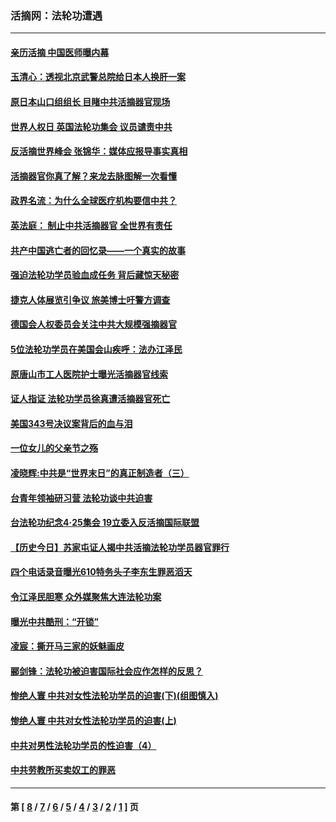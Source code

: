 ### 活摘网：法轮功遭遇
---
#### [亲历活摘 中国医师曝内幕](../../pages/nf5881/n14040389.md?09260430) 
#### [玉清心：透视北京武警总院给日本人换肝一案](../../pages/nf5881/n13771978.md?09260430) 
#### [原日本山口组组长 目睹中共活摘器官现场](../../pages/nf5881/n13767360.md?09260430) 
#### [世界人权日 英国法轮功集会 议员谴责中共](../../pages/nf5881/n13431763.md?09260430) 
#### [反活摘世界峰会 张锦华：媒体应报导事实真相](../../pages/nf5881/n13278502.md?09260430) 
#### [活摘器官你真了解？来龙去脉图解一次看懂](../../pages/nf5881/n13013820.md?09260430) 
#### [政界名流：为什么全球医疗机构要信中共？](../../pages/nf5881/n11945479.md?09260430) 
#### [英法庭： 制止中共活摘器官 全世界有责任](../../pages/nf5881/n11330691.md?09260430) 
#### [共产中国逃亡者的回忆录——一个真实的故事](../../pages/nf5881/n10918649.md?09260430) 
#### [强迫法轮功学员验血成任务 背后藏惊天秘密](../../pages/nf5881/n4252384.md?09260430) 
#### [捷克人体展览引争议 旅美博士吁警方调查](../../pages/nf5881/n9429187.md?09260430) 
#### [德国会人权委员会关注中共大规模强摘器官](../../pages/nf5881/n8418950.md?09260430) 
#### [5位法轮功学员在美国会山疾呼：法办江泽民](../../pages/nf5881/n8101519.md?09260430) 
#### [原唐山市工人医院护士曝光活摘器官线索](../../pages/nf5881/n8076384.md?09260430) 
#### [证人指证 法轮功学员徐真遭活摘器官死亡](../../pages/nf5881/n8042467.md?09260430) 
#### [美国343号决议案背后的血与泪](../../pages/nf5881/n8020684.md?09260430) 
#### [一位女儿的父亲节之殇](../../pages/nf5881/n8014122.md?09260430) 
#### [凌晓辉:中共是“世界末日”的真正制造者（三）](../../pages/nf5881/n4210333.md?09260430) 
#### [台青年领袖研习营 法轮功谈中共迫害](../../pages/nf5881/n4141857.md?09260430) 
#### [台法轮功纪念4‧25集会 19立委入反活摘国际联盟](../../pages/nf5881/n4141821.md?09260430) 
#### [【历史今日】苏家屯证人揭中共活摘法轮功学员器官罪行](../../pages/nf5881/n4135912.md?09260430) 
#### [四个电话录音曝光610特务头子李东生罪恶滔天](../../pages/nf5881/n4040060.md?09260430) 
#### [令江泽民胆寒 众外媒聚焦大连法轮功案](../../pages/nf5881/n3932671.md?09260430) 
#### [曝光中共酷刑：“开锁”](../../pages/nf5881/n3889373.md?09260430) 
#### [凌宸：撕开马三家的妖魅画皮](../../pages/nf5881/n3849369.md?09260430) 
#### [郦剑锋：法轮功被迫害国际社会应作怎样的反思？](../../pages/nf5881/n3824560.md?09260430) 
#### [惨绝人寰 中共对女性法轮功学员的迫害(下)(组图慎入)](../../pages/nf5881/n3816285.md?09260430) 
#### [惨绝人寰 中共对女性法轮功学员的迫害(上)](../../pages/nf5881/n3815374.md?09260430) 
#### [中共对男性法轮功学员的性迫害（4）](../../pages/nf5881/n3769144.md?09260430) 
#### [中共劳教所买卖奴工的罪恶](../../pages/nf5881/n3769378.md?09260430) 

---
#### 第 [ [8](./8.md?09260430) / [7](./7.md?09260430) / [6](./6.md?09260430) / [5](./5.md?09260430) / [4](./4.md?09260430) / [3](./3.md?09260430) / [2](./2.md?09260430) / [1](./1.md?09260430) ] 页
